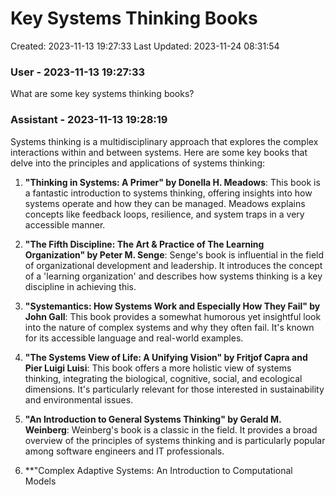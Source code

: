 # Key Systems Thinking Books

Created: 2023-11-13 19:27:33
Last Updated: 2023-11-24 08:31:54

### User - 2023-11-13 19:27:33

What are some key systems thinking books?

### Assistant - 2023-11-13 19:28:19

Systems thinking is a multidisciplinary approach that explores the complex interactions within and between systems. Here are some key books that delve into the principles and applications of systems thinking:

1. **"Thinking in Systems: A Primer" by Donella H. Meadows**: This book is a fantastic introduction to systems thinking, offering insights into how systems operate and how they can be managed. Meadows explains concepts like feedback loops, resilience, and system traps in a very accessible manner.

2. **"The Fifth Discipline: The Art & Practice of The Learning Organization" by Peter M. Senge**: Senge's book is influential in the field of organizational development and leadership. It introduces the concept of a 'learning organization' and describes how systems thinking is a key discipline in achieving this.

3. **"Systemantics: How Systems Work and Especially How They Fail" by John Gall**: This book provides a somewhat humorous yet insightful look into the nature of complex systems and why they often fail. It's known for its accessible language and real-world examples.

4. **"The Systems View of Life: A Unifying Vision" by Fritjof Capra and Pier Luigi Luisi**: This book offers a more holistic view of systems thinking, integrating the biological, cognitive, social, and ecological dimensions. It's particularly relevant for those interested in sustainability and environmental issues.

5. **"An Introduction to General Systems Thinking" by Gerald M. Weinberg**: Weinberg's book is a classic in the field. It provides a broad overview of the principles of systems thinking and is particularly popular among software engineers and IT professionals.

6. **"Complex Adaptive Systems: An Introduction to Computational Models

